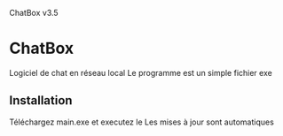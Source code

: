 ChatBox v3.5
# ChatBox

Logiciel de chat en réseau local
Le programme est un simple fichier exe

## Installation

Téléchargez main.exe et executez le
Les mises à jour sont automatiques

